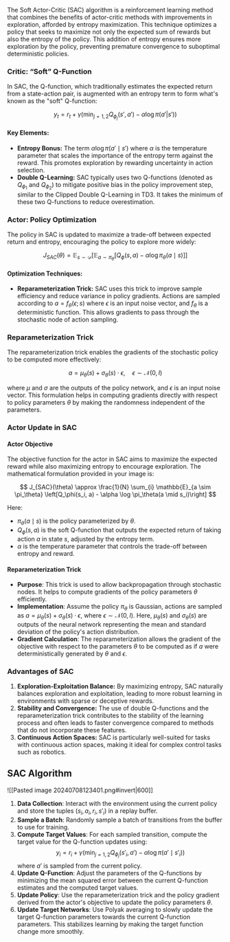 The Soft Actor-Critic (SAC) algorithm is a reinforcement learning method that combines the benefits of actor-critic methods with improvements in exploration, afforded by entropy maximization. This technique optimizes a policy that seeks to maximize not only the expected sum of rewards but also the entropy of the policy. This addition of entropy ensures more exploration by the policy, preventing premature convergence to suboptimal deterministic policies.
### Critic: “Soft” Q-Function
In SAC, the Q-function, which traditionally estimates the expected return from a state-action pair, is augmented with an entropy term to form what's known as the "soft" Q-function:

$$ 
y_t = r_t + \gamma \left( \min_{j=1,2} Q_{\phi_j}(s', a') - \alpha \log \pi(a'|s') \right)
$$
#### Key Elements:
- **Entropy Bonus:** The term $\alpha \log \pi(a' \mid s')$ where $\alpha$ is the temperature parameter that scales the importance of the entropy term against the reward. This promotes exploration by rewarding uncertainty in action selection.
- **Double Q-Learning:** SAC typically uses two Q-functions (denoted as $Q_{\phi_1}$ and $Q_{\phi_2}$) to mitigate positive bias in the policy improvement step, similar to the Clipped Double Q-Learning in TD3. It takes the minimum of these two Q-functions to reduce overestimation.
### Actor: Policy Optimization
The policy in SAC is updated to maximize a trade-off between expected return and entropy, encouraging the policy to explore more widely:

$$ 
J_{SAC}(\theta) = \mathbb{E}_{s \sim \mathcal{D}} \left[ \mathbb{E}_{a \sim \pi_\theta} \left[ Q_\phi(s, a) - \alpha \log \pi_\theta(a \mid s) \right] \right]
$$
#### Optimization Techniques:
- **Reparameterization Trick:** SAC uses this trick to improve sample efficiency and reduce variance in policy gradients. Actions are sampled according to $a = f_\theta(\epsilon; s)$ where $\epsilon$ is an input noise vector, and $f_\theta$ is a deterministic function. This allows gradients to pass through the stochastic node of action sampling.
### Reparameterization Trick
The reparameterization trick enables the gradients of the stochastic policy to be computed more effectively:

$$ 
a = \mu_\theta(s) + \sigma_\theta(s) \cdot \epsilon, \quad \epsilon \sim \mathcal{N}(0, I)
$$

where $\mu$ and $\sigma$ are the outputs of the policy network, and $\epsilon$ is an input noise vector. This formulation helps in computing gradients directly with respect to policy parameters $\theta$ by making the randomness independent of the parameters.
### Actor Update in SAC
#### Actor Objective
The objective function for the actor in SAC aims to maximize the expected reward while also maximizing entropy to encourage exploration. The mathematical formulation provided in your image is:

$$ J_{SAC}(\theta) \approx \frac{1}{N} \sum_{i} \mathbb{E}_{a \sim \pi_\theta} \left[Q_\phi(s_i, a) - \alpha \log \pi_\theta(a \mid s_i)\right] $$

Here:
- $\pi_\theta(a \mid s)$ is the policy parameterized by $\theta$.
- $Q_\phi(s, a)$ is the soft Q-function that outputs the expected return of taking action $a$ in state $s$, adjusted by the entropy term.
- $\alpha$ is the temperature parameter that controls the trade-off between entropy and reward.
#### Reparameterization Trick
- **Purpose**: This trick is used to allow backpropagation through stochastic nodes. It helps to compute gradients of the policy parameters $\theta$ efficiently.
- **Implementation**: Assume the policy $\pi_\theta$ is Gaussian, actions are sampled as $a = \mu_\theta(s) + \sigma_\theta(s) \cdot \epsilon$, where $\epsilon \sim \mathcal{N}(0, I)$. Here, $\mu_\theta(s)$ and $\sigma_\theta(s)$ are outputs of the neural network representing the mean and standard deviation of the policy's action distribution.
- **Gradient Calculation**: The reparameterization allows the gradient of the objective with respect to the parameters $\theta$ to be computed as if $a$ were deterministically generated by $\theta$ and $\epsilon$.
### Advantages of SAC
1. **Exploration-Exploitation Balance:** By maximizing entropy, SAC naturally balances exploration and exploitation, leading to more robust learning in environments with sparse or deceptive rewards.
2. **Stability and Convergence:** The use of double Q-functions and the reparameterization trick contributes to the stability of the learning process and often leads to faster convergence compared to methods that do not incorporate these features.
3. **Continuous Action Spaces:** SAC is particularly well-suited for tasks with continuous action spaces, making it ideal for complex control tasks such as robotics.
## SAC Algorithm
![[Pasted image 20240708123401.png#invert|600]]
1. **Data Collection**: Interact with the environment using the current policy and store the tuples $(s_i, a_i, r_i, s'_i)$ in a replay buffer.
2. **Sample a Batch**: Randomly sample a batch of transitions from the buffer to use for training.
3. **Compute Target Values**: For each sampled transition, compute the target value for the Q-function updates using:
   $$ y_i = r_i + \gamma \left( \min_{j=1,2} Q_{\phi_j}(s'_i, a') - \alpha \log \pi(a' \mid s'_i) \right) $$
   where $a'$ is sampled from the current policy.
4. **Update Q-Function**: Adjust the parameters of the Q-functions by minimizing the mean squared error between the current Q-function estimates and the computed target values.
5. **Update Policy**: Use the reparameterization trick and the policy gradient derived from the actor's objective to update the policy parameters $\theta$.
6. **Update Target Networks**: Use Polyak averaging to slowly update the target Q-function parameters towards the current Q-function parameters. This stabilizes learning by making the target function change more smoothly.
